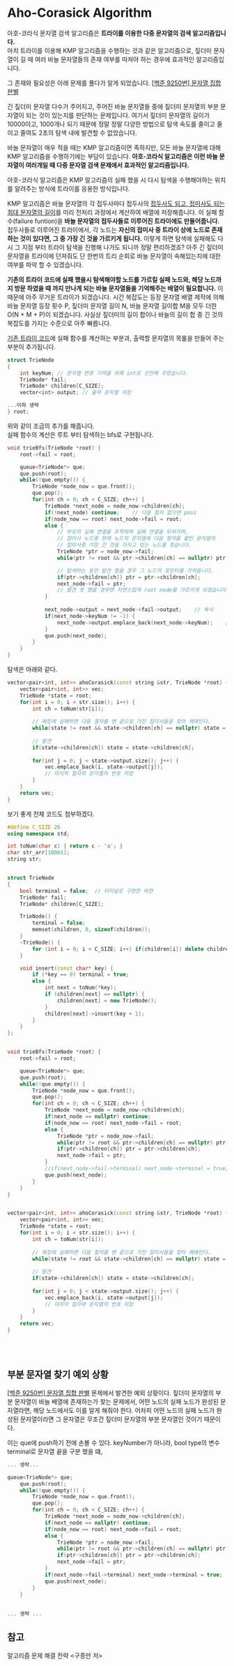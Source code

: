 Aho-Corasick Algorithm
====
아호-코라식 문자열 검색 알고리즘은 **트라이를 이용한 다중 문자열의 검색 알고리즘입니다.**    
마치 트라이를 이용해 KMP 알고리즘을 수행하는 것과 같은 알고리즘으로, 짚더미 문자열이 길 때 여러 바늘 문자열들의 존재 여부를 따져야 하는 경우에 효과적인 알고리즘입니다.

그 존재와 필요성은 아래 문제를 풀다가 알게 되었습니다.
[[백준 9250번] 문자열 집합 판별](https://www.acmicpc.net/problem/9250)

긴 짚더미 문자열 다수가 주어지고, 주어진 바늘 문자열들 중에 짚더미 문자열의 부분 문자열이 되는 것이 있는지를 판단하는 문제입니다.
여기서 짚더미 문자열의 길이가 10000이고, 1000개나 되기 때문에 정말 정말 다양한 방법으로 탐색 속도를 줄이고 줄이고 줄여도 2초의 탐색 내에 발견할 수 없었습니다.

바늘 문자열이 매우 적을 때는 KMP 알고리즘이면 족하지만, 모든 바늘 문자열에 대해 KMP 알고리즘을 수행하기에는 부담이 있습니다. **아호-코라식 알고리즘은 이런 바늘 문자열이 여러개일 때 다중 문자열 검색 문제에서 효과적인 알고리즘입니다.** 


아호-코라식 알고리즘은 KMP 알고리즘의 실패 했을 시 다시 탐색을 수행해야하는 위치를 알려주는 방식에 트라이를 응용한 방식입니다. 

KMP 알고리즘은 바늘 문자열의 각 접두사마다 접두사의 <U>접두사도 되고, 접미사도 되는 최대 문자열의 길이</U>를 미리 전처리 과정에서 계산하여 배열에 저장해줍니다. 이 실패 함수(failure funtion)을 **바늘 문자열의 접두사들로 이루어진 트라이에도 만들어줍니다.** 접두사들로 이루어진 트라이에서, 각 노드는 **자신의 접미사 중 트라이 상에 노드로 존재하는 것이 있다면, 그 중 가장 긴 것을 가르키게 됩니다.** 이렇게 하면 탐색에 실패해도 다시 그 지점 부터 트라이 탐색을 진행해 나가도 되니까 정말 편리하겠죠? 아주 긴 짚더미 문자열을 트라이에 던져줘도 단 한번의 트리 순회로 바늘 문자열이 속해있는지에 대한 여부를 파악 할 수 있겠습니다.

**기존의 트라이 코드에 실패 했을시 탐색해야할 노드를 가르킬 실패 노드와, 해당 노드까지 방문 하였을 때 까지 만나게 되는 바늘 문자열들을 기억해주는 배열이 필요합니다.** 이 때문에 아주 무거운 트라이가 되겠습니다. 시간 복잡도는 등장 문자열 배열 제작에 의해 바늘 문자열 등장 횟수 P, 짚더미 문자열 길이 N, 바늘 문자열 길이합 M을 모두 더한 O(N + M + P)이 되겠습니다. 사실상 짚더미의 길이 합이나 바늘의 길이 합 중 긴 것의 복잡도를 가지는 수준으로 아주 빠릅니다.

[기존 트라이 코드](https://github.com/binary-ho/Algorithm-and-Data-Structure/blob/main/String%20Search/Trie/README.md)에 실패 함수를 계산하는 부분과, 출력할 문자열의 목롤을 만들어 주는 부분이 추가됩니다.


```C++
struct TrieNode
{
    int keyNum; // 문자열 번호 기억을 위해 int로 선언해 주었습니다. 
    TrieNode* fail;
    TrieNode* children[C_SIZE];
    vector<int> output; // 출력 문자열 저장

...이하 생략
} root;
```
위와 같이 조금의 추가를 해줍니다.       
실패 함수의 계산은 루트 부터 탐색하는 bfs로 구현됩니다.
<br/>

```C++
void trieBfs(TrieNode *root) {
    root->fail = root;

    queue<TrieNode*> que;
    que.push(root);
    while(!que.empty()) {
        TrieNode *node_now = que.front();
        que.pop();
        for(int ch = 0; ch < C_SIZE; ch++) {
            TrieNode *next_node = node_now->children[ch];
            if(!next_node) continue;    // 다음 철자 없으면 pass
            if(node_now == root) next_node->fail = root;
            else {
                // 부모의 실패 연결을 추적하며 실패 연결을 뒤져가며,
                // 접미사 노드중 현재 노드의 문자열에 다음 철자를 붙인 문자열의
                // 접미사중 가장 긴 것을 가지고 있는 노드를 찾습니다.
                TrieNode *ptr = node_now->fail;
                while(ptr != root && ptr->children[ch] == nullptr) ptr = ptr->fail;

                // 탐색하는 동안 발견 했을 경우 그 노드의 포인터를 가져옵니다.
                if(ptr->children[ch]) ptr = ptr->children[ch];
                next_node->fail = ptr;
                // 발견 못 했을 경우엔 자연스럽게 root node를 가르키게 되겠습니다.
            }
            
            next_node->output = next_node->fail->output;    // 복사
            if(next_node->keyNum != -1) { 
                next_node->output.emplace_back(next_node->keyNum);    //추가
            }
            que.push(next_node);
        }
    }
}
```

탐색은 아래와 같다.
<br/>

```c++
vector<pair<int, int>> ahoCorasick(const string &str, TrieNode *root) {
    vector<pair<int, int>> vec;
    TrieNode *state = root;
    for(int i = 0; i < str.size(); i++) {
        int ch = toNum(str[i]);
        
        // 메칭에 실패하면 다음 철자를 맨 끝으로 가진 접미사들을 찾아 헤메인다.
        while(state != root && state->children[ch] == nullptr) state = state->fail;
        
        // 발견
        if(state->children[ch]) state = state->children[ch];
        
        for(int j = 0; j < state->output.size(); j++) {
            vec.emplace_back(i, state->output[j]);
            // 마지막 철자와 문자열의 번호 저장
        }
    }
    return vec;
}
```

보기 좋게 전체 코드도 첨부하겠다.
<br/>

```C++
#define C_SIZE 26
using namespace std;

int toNum(char c) { return c - 'a'; }
char str_arr[10001];
string str;


struct TrieNode
{
    bool terminal = false;  // 터미널로 구현한 버젼
    TrieNode* fail;
    TrieNode* children[C_SIZE];

    TrieNode() {
        terminal = false;
        memset(children, 0, sizeof(children));
    }
    ~TrieNode() {
        for (int i = 0; i < C_SIZE; i++) if(children[i]) delete children[i];
    }

    void insert(const char* key) {
        if (*key == 0) terminal = true;
        else {
            int next = toNum(*key);
            if (children[next] == nullptr) {
                children[next] = new TrieNode();
            }
            children[next]->insert(key + 1);
        }
    }
};


void trieBfs(TrieNode *root) {
    root->fail = root;

    queue<TrieNode*> que;
    que.push(root);
    while(!que.empty()) {
        TrieNode *node_now = que.front();
        que.pop();
        for(int ch = 0; ch < C_SIZE; ch++) {
            TrieNode *next_node = node_now->children[ch];
            if(next_node == nullptr) continue;
            if(node_now == root) next_node->fail = root;
            else {
                TrieNode *ptr = node_now->fail;
                while(ptr != root && ptr->children[ch] == nullptr) ptr = ptr->fail;
                if(ptr->children[ch]) ptr = ptr->children[ch];
                next_node->fail = ptr;
            }
            //if(next_node->fail->terminal) next_node->terminal = true;
            que.push(next_node);
        }
    }
}


vector<pair<int, int>> ahoCorasick(const string &str, TrieNode *root) {
    vector<pair<int, int>> vec;
    TrieNode *state = root;
    for(int i = 0; i < str.size(); i++) {
        int ch = toNum(str[i]);
        
        // 메칭에 실패하면 다음 철자를 맨 끝으로 가진 접미사들을 찾아 헤메인다.
        while(state != root && state->children[ch] == nullptr) state = state->fail;
        
        // 발견
        if(state->children[ch]) state = state->children[ch];
        
        for(int j = 0; j < state->output.size(); j++) {
            vec.emplace_back(i, state->output[j]);
            // 마지막 철자와 문자열의 번호 저장
        }
    }
    return vec;
}

```


<br/><br/>
## 부분 문자열 찾기 예외 상황
[[백준 9250번] 문자열 집합 판별](https://www.acmicpc.net/problem/9250) 문제에서 발견한 예외 상황이다.
짚더미 문자열의 부분 문자열이 바늘 배열에 존재하는가 찾는 문제에서, 어떤 노드의 실패 노드가 완성된 문자열라면, 해당 노드에서도 이를 알게 해줘야 한다.
어차피 어떤 노드의 실패 노드가 완성된 문자열이라면 그 문자열은 무조건 짚더미 문자열의 부분 문자열인 것이기 때문이다.

이는 que에 push하기 전에 손볼 수 있다.
keyNumber가 아니라, bool type의 변수 terminal로 문자열 끝을 구분 했을 떄,
``` c++
... 생략...

queue<TrieNode*> que;
    que.push(root);
    while(!que.empty()) {
        TrieNode *node_now = que.front();
        que.pop();
        for(int ch = 0; ch < C_SIZE; ch++) {
            TrieNode *next_node = node_now->children[ch];
            if(next_node == nullptr) continue;
            if(node_now == root) next_node->fail = root;
            else {
                TrieNode *ptr = node_now->fail;
                while(ptr != root && ptr->children[ch] == nullptr) ptr = ptr->fail;
                if(ptr->children[ch]) ptr = ptr->children[ch];
                next_node->fail = ptr;
            }
            if(next_node->fail->terminal) next_node->terminal = true;  ----->> 한 줄 추가
            que.push(next_node);
        }
    }
    
    
... 생략 ...
```


참고
--
알고리즘 문제 해결 전략 <구종만 저>
